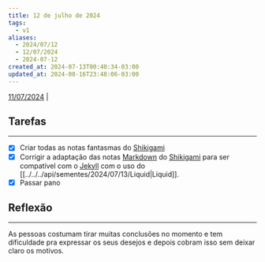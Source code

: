 ```yaml
---
title: 12 de julho de 2024
tags:
  - v1
aliases:
  - 2024/07/12
  - 12/07/2024
  - 2024-07-12
created_at: 2024-07-13T00:40:34-03:00
updated_at: 2024-08-16T23:48:06-03:00
---
```


[11/07/2024](2024-07-11-Sexto_post.md) | 

## Tarefas
---
- [X] Criar todas as notas fantasmas do [Shikigami](../../../api/sementes/2024/07/07/Shikigami.md)
- [x] Corrigir a adaptação das notas [Markdown](../../../api/rascunhos/2024/07/08/Markdown.md) do [Shikigami](../../../api/sementes/2024/07/07/Shikigami.md) para ser compatível com o [Jekyll](../../../api/ideias/2024/07/10/Jekyll.md) com o uso do [[../../../api/sementes/2024/07/13/Liquid|Liquid]].
- [x] Passar pano

##  Reflexão
---
As pessoas costumam tirar muitas conclusões no momento e tem dificuldade pra expressar os seus desejos e depois cobram isso sem deixar claro os motivos.